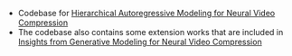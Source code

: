 - Codebase for [Hierarchical Autoregressive Modeling for Neural Video Compression](https://arxiv.org/abs/2010.10258)
- The codebase also contains some extension works that are included in [Insights from Generative Modeling for Neural Video Compression](https://arxiv.org/abs/2107.13136)
